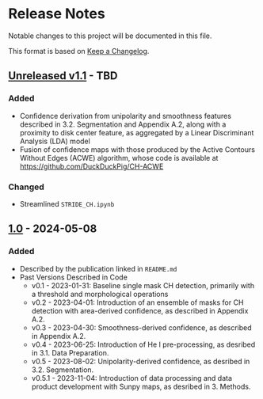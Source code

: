 # Release Notes

Notable changes to this project will be documented in this file.

This format is based on [Keep a Changelog](https://keepachangelog.com/en/1.0.0/).

## [Unreleased v1.1] - TBD

### Added

- Confidence derivation from unipolarity and smoothness features described in 3.2. Segmentation and Appendix A.2, along with a proximity to disk center feature, as aggregated by a Linear Discriminant Analysis (LDA) model
- Fusion of confidence maps with those produced by the Active Contours Without Edges (ACWE) algorithm, whose code is available at https://github.com/DuckDuckPig/CH-ACWE

### Changed

- Streamlined `STRIDE_CH.ipynb`

## [1.0] - 2024-05-08

### Added
- Described by the publication linked in `README.md`
- Past Versions Described in Code
  - v0.1 - 2023-01-31: Baseline single mask CH detection, primarily with a threshold and morphological operations
  - v0.2 - 2023-04-01: Introduction of an ensemble of masks for CH detection with area-derived confidence, as described in Appendix A.2.
  - v0.3 - 2023-04-30: Smoothness-derived confidence, as described in Appendix A.2.
  - v0.4 - 2023-06-25: Introduction of He I pre-processing, as desribed in 3.1. Data Preparation.
  - v0.5 - 2023-08-02: Unipolarity-derived confidence, as desribed in 3.2. Segmentation.
  - v0.5.1 - 2023-11-04: Introduction of data processing and data product development with Sunpy maps, as desribed in 3. Methods.

[Unreleased v1.1]: https://github.com/jalanderos/STRIDE-CH/compare/release-v1.0...main
[1.0]: https://github.com/jalanderos/STRIDE-CH/tree/release-v1.0